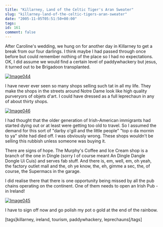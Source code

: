 ```yaml
---
title: "Killarney, Land of the Celtic Tiger's Aran Sweater"
slug: "killarney-land-of-the-celtic-tigers-aran-sweater"
date: "2005-11-05T05:51:50+00:00"
tags:
id: 161
comment: false
---
```


After Caroline's wedding, we hung on for another day in Killarney to get a break from our four darlings. I think maybe I had passed through once before but could remember nothing of the place so I had no expectations. OK, I did assume we would find a certain level of paddywhackery but jesus, it turned out to be Brigadoon transplanted.

[![Image044](http://static.flickr.com/32/58653843_31b3f93522_m.jpg)](http://www.flickr.com/photos/bandon1/58653843/ "Photo Sharing")

I have never ever seen so many shops selling such tat in all my life. They make the shops in the streets around Notre Dame look like high quality purveryors of  objets d'art. I could have dressed as a full leprechaun in any of about thirty shops. 

[![Image046](http://static.flickr.com/27/58653895_d2a038e10a_m.jpg)](http://www.flickr.com/photos/bandon1/58653895/ "Photo Sharing")

I had thought that the older generation of Irish-American immigrants had started dying out or at least were getting too old to travel. So I assumed the demand for this sort of "darby o'gill and the little people" "top o da mornin to ya" shite had died off. I was obviously wrong. These shops wouldn't be selling this rubbish unless someone was buying it.

There are signs of hope. The Murphy's Coffee and Ice Cream shop is a branch of the one in Dingle (sorry I of course meant An Dingle Dangle Dongle Ui Cuis) and serves fab stuff. And there is, em, well, em, oh yeah, the factory outlet mall and the, oh ye know, the, eh, gimme a sec, the, of course, the Supermacs in the garage.

I did realise there that there is one opportunity being missed by all the pub chains operating on the continent. One of them needs to open an Irish Pub - in Ireland!

[![Image045](http://static.flickr.com/31/58653867_9e942d4b03_m.jpg)](http://www.flickr.com/photos/bandon1/58653867/ "Photo Sharing")

I have to sign off now and go polish my pot o gold at the end of the rainbow.

[tags]killarney, ireland, tourism, paddywhackery, leprechauns[/tags]

